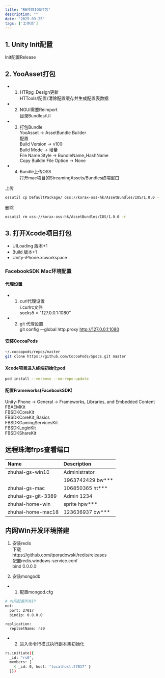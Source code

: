 ```yaml
---
title: "RH项目IOS打包"
description: ""
date: "2025-09-25"
tags: ['工作流']
---
```


## 1. Unity Init配置
Init配置Release

## 2. YooAsset打包  

* 1. HTRpg_Design更新  
HTTools/配置/清除配置缓存并生成配置表数据  

* 2. NGUI需要Reimport  
目录Bundles/UI  

* 3. 打包Bundle  
YooAsset -> AssetBundle Builder  
配置  
Build Version   ->   v100  
Build Mode  ->  增量  
File Name Style -> BundleName_HashName  
Copy Buildin File Option -> None  

* 4. Bundle上传OSS  
打开mac项目的StreamingAssets/Bundles终端窗口

上传  
~~~sh
ossutil cp DefaultPackage/ oss://korax-oss-hk/AssetBundles/IOS/1.0.0 --exclude "*.meta" -r -u
~~~
删除  
~~~sh
ossutil rm oss://korax-oss-hk/AssetBundles/IOS/1.0.0 -r
~~~

## 3. 打开Xcode项目打包  
- UILoading 版本+1
- Build 版本+1
- Unity-iPhone.xcworkspace  

### FacebookSDK Mac环境配置  

#### 代理设置  

* 1. curl代理设置  
/.curlrc文件  
socks5 = "127.0.0.1:1080"  

* 2. git 代理设置  
git config --global http.proxy http://127.0.0.1:1080  

#### 安装CocoaPods  

~~~sh
~/.cocoapods/repos/master  
git clone https://github.com/CocoaPods/Specs.git master  
~~~

#### Xcode项目进入终端初始化pod  

~~~sh
pod install --verbose --no-repo-update  
~~~

#### 配置Frameworks(FacebookSDK)  

Unity-Phone → General → Frameworks, Libraries, and Embedded Content  
FBAEMKit  
FBSDKCoreKit  
FBSDKCoreKit_Basics  
FBSDKGamingServicesKit  
FBSDKLoginKit  
FBSDKShareKit  

## 远程珠海frps查看端口  

| Name        | Description |
| :----------- | :----------- |
| zhuhai-gs-win10 | Administrator |
|                 | 1963742429  bw***   |
| zhuhai-gs-mac  | 106850365  ht*** |
| zhuhai-gs-git-3389  | Admin 1234 |
| zhuhai-home-win  | sprite hpw*** |
| zhuhai-home-mac18  | 123636937   bw*** |

## 内网Win开发环境搭建
1. 安装redis  
  下载  
  https://github.com/tporadowski/redis/releases  
  配置redis.windows-service.conf  
bind 0.0.0.0

2. 安装mongodb  
  * 1. 配置mongod.cfg  

~~~sh
# 内网配置所有IP
net:
  port: 27017
  bindIp: 0.0.0.0

replication:
  replSetName: rs0
~~~

  * 2.  进入命令行模式执行副本集初始化  
~~~sh
rs.initiate({
  _id: "rs0",
  members: [
    { _id: 0, host: "localhost:27017" }
  ]})
~~~